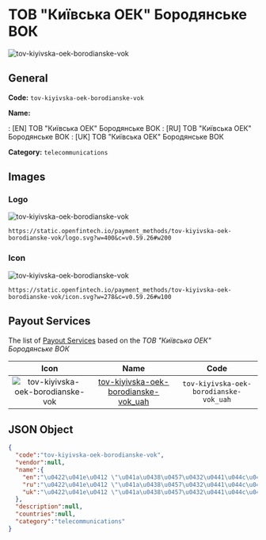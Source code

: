 
# ТОВ "Київська ОЕК" Бородянське ВОК 
![tov-kiyivska-oek-borodianske-vok](https://static.openfintech.io/payment_methods/tov-kiyivska-oek-borodianske-vok/logo.svg?w=400&c=v0.59.26#w200)  

## General 
**Code:** `tov-kiyivska-oek-borodianske-vok` 
 
**Name:** 
 
:	[EN] ТОВ "Київська ОЕК" Бородянське ВОК 
:	[RU] ТОВ "Київська ОЕК" Бородянське ВОК 
:	[UK] ТОВ "Київська ОЕК" Бородянське ВОК 
 
**Category:** `telecommunications` 
 

## Images 

### Logo 
![tov-kiyivska-oek-borodianske-vok](https://static.openfintech.io/payment_methods/tov-kiyivska-oek-borodianske-vok/logo.svg?w=400&c=v0.59.26#w200)  

```
https://static.openfintech.io/payment_methods/tov-kiyivska-oek-borodianske-vok/logo.svg?w=400&c=v0.59.26#w200
```  

### Icon 
![tov-kiyivska-oek-borodianske-vok](https://static.openfintech.io/payment_methods/tov-kiyivska-oek-borodianske-vok/icon.svg?w=278&c=v0.59.26#w100)  

```
https://static.openfintech.io/payment_methods/tov-kiyivska-oek-borodianske-vok/icon.svg?w=278&c=v0.59.26#w100
```  

## Payout Services 
 
The list of [Payout Services](/payout-services/) based on the _ТОВ "Київська ОЕК" Бородянське ВОК_ 

|Icon|Name|Code| 
|:---:|:---:|:---:| 
|![tov-kiyivska-oek-borodianske-vok](https://static.openfintech.io/payout_methods/tov-kiyivska-oek-borodianske-vok/icon.svg?w=278&c=v0.59.26#w40) |[tov-kiyivska-oek-borodianske-vok_uah](/payout-services/tov-kiyivska-oek-borodianske-vok_uah/)|`tov-kiyivska-oek-borodianske-vok_uah`| 
 

## JSON Object 

```json
{
  "code":"tov-kiyivska-oek-borodianske-vok",
  "vendor":null,
  "name":{
    "en":"\u0422\u041e\u0412 \"\u041a\u0438\u0457\u0432\u0441\u044c\u043a\u0430 \u041e\u0415\u041a\" \u0411\u043e\u0440\u043e\u0434\u044f\u043d\u0441\u044c\u043a\u0435 \u0412\u041e\u041a",
    "ru":"\u0422\u041e\u0412 \"\u041a\u0438\u0457\u0432\u0441\u044c\u043a\u0430 \u041e\u0415\u041a\" \u0411\u043e\u0440\u043e\u0434\u044f\u043d\u0441\u044c\u043a\u0435 \u0412\u041e\u041a",
    "uk":"\u0422\u041e\u0412 \"\u041a\u0438\u0457\u0432\u0441\u044c\u043a\u0430 \u041e\u0415\u041a\" \u0411\u043e\u0440\u043e\u0434\u044f\u043d\u0441\u044c\u043a\u0435 \u0412\u041e\u041a"
  },
  "description":null,
  "countries":null,
  "category":"telecommunications"
}
```  
